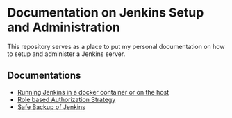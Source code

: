 # Documentation on Jenkins Setup and Administration

This repository serves as a place to put my personal documentation on how to
setup and administer a Jenkins server.


## Documentations

  - [Running Jenkins in a docker container or on the host](doc/JENKINS_IN_SYSTEM_OR_DOCKER.md)
  - [Role based Authorization Strategy](doc/ROLE_BASED_AUTHORIZATION.md)
  - [Safe Backup of Jenkins](doc/BACKUP.md)

